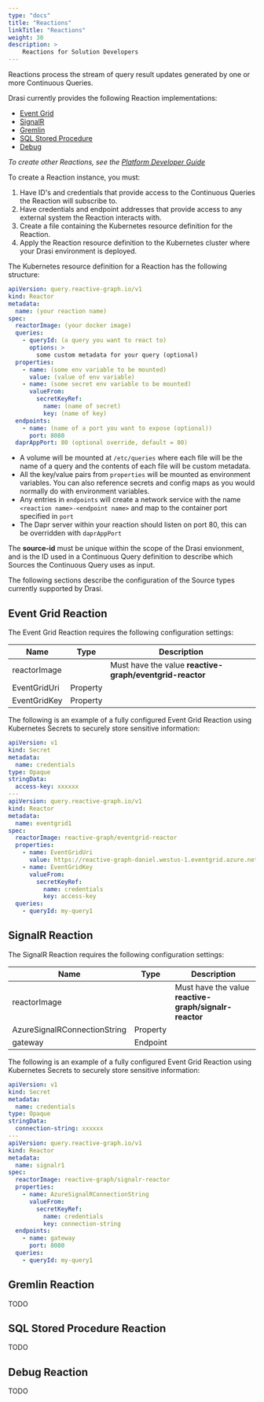 ```yaml
---
type: "docs"
title: "Reactions"
linkTitle: "Reactions"
weight: 30
description: >
    Reactions for Solution Developers
---
```


Reactions process the stream of query result updates generated by one or more Continuous Queries.

Drasi currently provides the following Reaction implementations:

- [Event Grid](#event-grid-reaction)
- [SignalR](#signalr-reaction)
- [Gremlin](#gremlin-reaction)
- [SQL Stored Procedure](#sql-stored-procedure-reaction)
- [Debug](#debug-reaction)

*To create other Reactions, see the [Platform Developer Guide](/platform-developer)*

To create a Reaction instance, you must:

1. Have ID's and credentials that provide access to the Continuous Queries the Reaction will subscribe to.
1. Have credentials and endpoint addresses that provide access to any external system the Reaction interacts with.
1. Create a file containing the Kubernetes resource definition for the Reaction.
1. Apply the Reaction resource definition to the Kubernetes cluster where your Drasi environment is deployed.

The Kubernetes resource definition for a Reaction has the following structure:

  ```yaml
  apiVersion: query.reactive-graph.io/v1
  kind: Reactor
  metadata:
    name: (your reaction name)
  spec:
    reactorImage: (your docker image)
    queries:
      - queryId: (a query you want to react to)
        options: >
          some custom metadata for your query (optional)
    properties:
      - name: (some env variable to be mounted)
        value: (value of env variable)
      - name: (some secret env variable to be mounted)
        valueFrom:
          secretKeyRef:
            name: (name of secret)
            key: (name of key)
    endpoints:
      - name: (name of a port you want to expose (optional))
        port: 8080
    daprAppPort: 80 (optional override, default = 80)
  ```

- A volume will be mounted at `/etc/queries` where each file will be the name of a query and the contents of each file will be custom metadata.
- All the key/value pairs from `properties` will be mounted as environment variables.  You can also reference secrets and config maps as you would normally do with environment variables.
- Any entries in `endpoints` will create a network service with the name `<reaction name>-<endpoint name>` and map to the container port specified in `port`
- The Dapr server within your reaction should listen on port 80, this can be overridden with `daprAppPort`
  
The **source-id** must be unique within the scope of the Drasi envionment, and is the ID used in a Continuous Query definition to describe which Sources the Continuous Query uses as input.

The following sections describe the configuration of the Source types currently supported by Drasi.

## Event Grid Reaction
The Event Grid Reaction requires the following configuration settings:

|Name|Type|Description|
|-|-|-|
|reactorImage| | Must have the value **reactive-graph/eventgrid-reactor**|
|EventGridUri| Property | |
|EventGridKey| Property | |

The following is an example of a fully configured Event Grid Reaction using Kubernetes Secrets to securely store sensitive information:

```yaml
apiVersion: v1
kind: Secret
metadata:
  name: credentials
type: Opaque
stringData:
  access-key: xxxxxx
---
apiVersion: query.reactive-graph.io/v1
kind: Reactor
metadata:
  name: eventgrid1
spec:
  reactorImage: reactive-graph/eventgrid-reactor
  properties:
    - name: EventGridUri
      value: https://reactive-graph-daniel.westus-1.eventgrid.azure.net/api/events
    - name: EventGridKey
      valueFrom:
        secretKeyRef:
          name: credentials
          key: access-key
  queries:
    - queryId: my-query1
```

## SignalR Reaction
The SignalR Reaction requires the following configuration settings:

|Name|Type|Description|
|-|-|-|
|reactorImage| | Must have the value **reactive-graph/signalr-reactor**|
|AzureSignalRConnectionString| Property | |
|gateway| Endpoint | |

The following is an example of a fully configured Event Grid Reaction using Kubernetes Secrets to securely store sensitive information:

```yaml
apiVersion: v1
kind: Secret
metadata:
  name: credentials
type: Opaque
stringData:
  connection-string: xxxxxx
---
apiVersion: query.reactive-graph.io/v1
kind: Reactor
metadata:
  name: signalr1
spec:
  reactorImage: reactive-graph/signalr-reactor
  properties:
    - name: AzureSignalRConnectionString
      valueFrom:
        secretKeyRef:
          name: credentials
          key: connection-string
  endpoints:
    - name: gateway
      port: 8080
  queries:
    - queryId: my-query1
```

## Gremlin Reaction
TODO

## SQL Stored Procedure Reaction
TODO

## Debug Reaction
TODO
